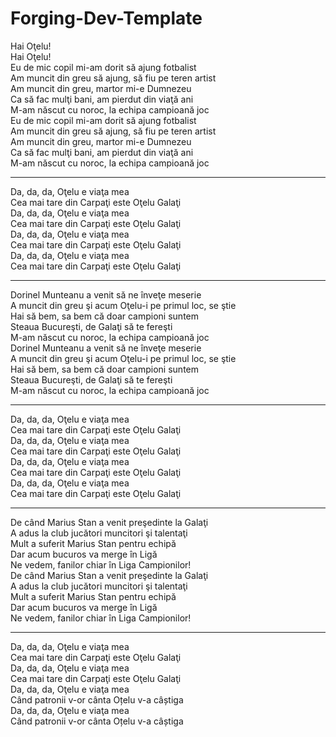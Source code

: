 # Forging-Dev-Template


Hai Oţelu!<br/>
Hai Oţelu!
<br/>
Eu de mic copil mi-am dorit să ajung fotbalist<br/>
Am muncit din greu să ajung, să fiu pe teren artist<br/>
Am muncit din greu, martor mi-e Dumnezeu<br/>
Ca să fac mulţi bani, am pierdut din viaţă ani<br/>
M-am născut cu noroc, la echipa campioană joc<br/>
Eu de mic copil mi-am dorit să ajung fotbalist<br/>
Am muncit din greu să ajung, să fiu pe teren artist<br/>
Am muncit din greu, martor mi-e Dumnezeu<br/>
Ca să fac mulţi bani, am pierdut din viaţă ani<br/>
M-am născut cu noroc, la echipa campioană joc<br/>
<hr/>
Da, da, da, Oţelu e viaţa mea<br/>
Cea mai tare din Carpaţi este Oţelu Galaţi<br/>
Da, da, da, Oţelu e viaţa mea<br/>
Cea mai tare din Carpaţi este Oţelu Galaţi<br/>
Da, da, da, Oţelu e viaţa mеa<br/>
Cea mai tare din Carpaţi estе Oţelu Galaţi<br/>
Da, da, da, Oţelu e viaţa mea<br/>
Cea mai tare din Carpaţi este Oţelu Galaţi<br/>
<hr/>
Dorinel Munteanu a venit să ne înveţe meserie<br/>
A muncit din greu şi acum Oţelu-i pe primul loc, se ştie<br/>
Hai să bem, sa bem că doar campioni suntem<br/>
Steaua Bucureşti, de Galaţi să te fereşti<br/>
M-am născut cu noroc, la echipa campioană joc<br/>
Dorinel Munteanu a venit să ne înveţe meserie<br/>
A muncit din greu şi acum Oţelu-i pe primul loc, se ştie<br/>
Hai să bem, sa bem că doar campioni suntem<br/>
Steaua Bucureşti, de Galaţi să te fereşti<br/>
M-am născut cu noroc, la echipa campioană joc<br/>
<hr/>
Da, da, da, Oţelu e viaţa mea<br/>
Cea mai tare din Carpaţi este Oţelu Galaţi<br/>
Da, da, da, Oţelu e viaţa mea<br/>
Cea mai tare din Carpaţi este Oţelu Galaţi<br/>
Da, da, da, Oţelu e viaţa mea<br/>
Cea mai tare din Carpaţi este Oţelu Galaţi<br/>
Da, da, da, Oţelu e viaţa mea<br/>
Cea mai tare din Carpaţi este Oţelu Galaţi<br/>
<hr/>
De când Marius Stan a venit preşedinte la Galaţi<br/>
A adus la club jucători muncitori şi talentaţi<br/>
Mult a suferit Marius Stan pentru echipă<br/>
Dar acum bucuros va merge în Ligă<br/>
Ne vedem, fanilor chiar în Liga Campionilor!<br/>
De când Marius Stan a venit preşedinte la Galaţi<br/>
A adus la club jucători muncitori şi talentaţi<br/>
Mult a suferit Marius Stan pentru echipă<br/>
Dar acum bucuros va merge în Ligă<br/>
Ne vedem, fanilor chiar în Liga Campionilor!<br/>
<hr/>
Da, da, da, Oţelu e viaţa mea<br/>
Cea mai tare din Carpaţi este Oţelu Galaţi<br/>
Da, da, da, Oţelu e viaţa mea<br/>
Cea mai tare din Carpaţi este Oţelu Galaţi<br/>
Da, da, da, Oţelu e viaţa mea<br/>
Când patronii v-or cânta Oțelu v-a câștiga<br/>
Da, da, da, Oţelu e viaţa mea<br/>
Când patronii v-or cânta Oțelu v-a câștiga<br/>
